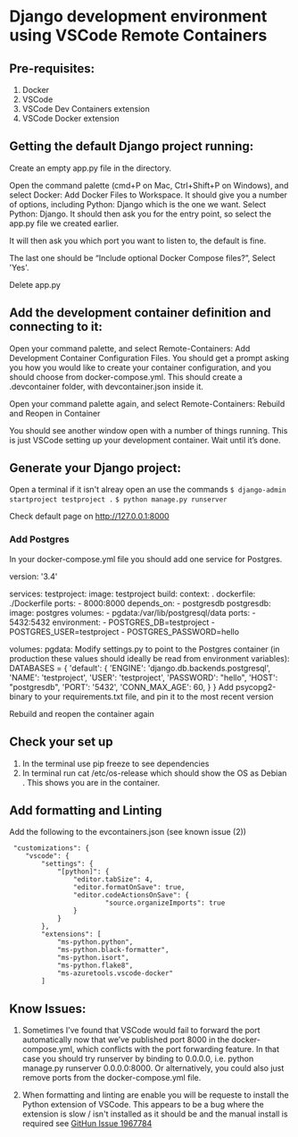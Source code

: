 # Django development environment using VSCode Remote Containers

## Pre-requisites:

1. Docker 
2. VSCode
3. VSCode Dev Containers extension
4. VSCode Docker extension

## Getting the default Django project running:

Create an empty app.py file in the directory. 

Open the command palette (cmd+P on Mac, Ctrl+Shift+P on Windows), and select Docker: Add Docker Files to Workspace. It should give you a number of options, including Python: Django which is the one we want. Select Python: Django. It should then ask you for the entry point, so select the app.py file we created earlier.

It will then ask you which port you want to listen to, the default is fine.

The last one should be “Include optional Docker Compose files?”, Select 'Yes'.

Delete app.py

## Add the development container definition and connecting to it:

Open your command palette, and select Remote-Containers: Add Development Container Configuration Files. You should get a prompt asking you how you would like to create your container configuration, and you should choose from docker-compose.yml. This should create a .devcontainer folder, with devcontainer.json inside it.

Open your command palette again, and select Remote-Containers: Rebuild and Reopen in Container

You should see another window open with a number of things running. This is just VSCode setting up your development container. Wait until it’s done.

## Generate your Django project:

Open a terminal if it isn't alreay open an use the commands 
``` $ django-admin startproject testproject . ```
``` $ python manage.py runserver ```

Check default page on http://127.0.0.1:8000

### Add Postgres

In your docker-compose.yml file you should add one service for Postgres. 

version: '3.4'

services:
  testproject:
    image: testproject
    build:
      context: .
      dockerfile: ./Dockerfile
    ports:
      - 8000:8000
    depends_on:
      - postgresdb
  postgresdb:
    image: postgres
    volumes:
      - pgdata:/var/lib/postgresql/data
    ports:
      - 5432:5432
    environment:
      - POSTGRES_DB=testproject
      - POSTGRES_USER=testproject
      - POSTGRES_PASSWORD=hello

volumes:
  pgdata:
Modify settings.py to point to the Postgres container (in production these values should ideally be read from environment variables):
DATABASES = {
    'default': {
        'ENGINE': 'django.db.backends.postgresql',
        'NAME': 'testproject',
        'USER': 'testproject',
        'PASSWORD': "hello",
        'HOST': "postgresdb",
        'PORT': '5432',
        'CONN_MAX_AGE': 60,
    }
}
Add psycopg2-binary to your requirements.txt file, and pin it to the most recent version

Rebuild and reopen the container again

## Check your set up 

1. In the terminal use pip freeze to see dependencies
2. In terminal run cat /etc/os-release  which should show the OS as Debian  . This shows you are in the container.

## Add formatting and Linting

Add the following to the evcontainers.json (see known issue (2))

	 "customizations": {
		"vscode": {
			"settings": {
				"[python]": {
					"editor.tabSize": 4,
					"editor.formatOnSave": true,
					"editor.codeActionsOnSave": {
							"source.organizeImports": true
					}
				}
			},
			"extensions": [
				"ms-python.python",
				"ms-python.black-formatter",
				"ms-python.isort",
				"ms-python.flake8",
				"ms-azuretools.vscode-docker"
			]

   
## Know Issues:

1. Sometimes I’ve found that VSCode would fail to forward the port automatically now that we’ve published port 8000 in the docker-compose.yml, which conflicts with the port forwarding feature. In that case you should try runserver by binding to 0.0.0.0, i.e. python manage.py runserver 0.0.0.0:8000. Or alternatively, you could also just remove ports from the docker-compose.yml file.

2. When formatting and linting are enable you will be requeste to install the Python extension of VSCode. This appears to be a bug where the extension is slow / isn't installed as it should be and the manual install is required see [GitHun Issue 1967784](https://github.com/microsoft/vscode/issues/196794)
   
   




